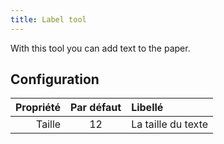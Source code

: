 ```yaml
---
title: Label tool
---
```


With this tool you can add text to the paper.

## Configuration

| Propriété | Par défaut | Libellé            |
| --------: | :--------: | :----------------- |
|    Taille |     12     | La taille du texte |
